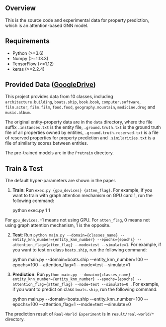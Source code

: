 ## Overview
This is the source code and experimental data for property prediction, which is an attention-based GNN model.

## Requirements
  - Python (>=3.6)
  - Numpy (>=1.13.3)
  - TensorFlow (>=1.12)
  - keras (>=2.2.4)

## Provided Data ([GoogleDrive](https://drive.google.com/open?id=1DVYmXvUnT0a-474AdpFZKaSbdMEIJFq1))
This project provides data from 10 classes, including `architecture.building`, `boats.ship`, `book.book`, `computer.software`, `film.actor`, `film.film`, `food.food`, `geography.mountain`, `medicine.drug` and `music.album`. 

The original entity-property data are in the `data` directory, where the file suffix `.instances.txt` is the entity file, `.ground.truth.txt` is the ground truth file of all properties owned by entities, `.ground.truth.reserved.txt` is a file of reserved properties for property prediction and `.similarities.txt` is a file of similarity scores between entities.

The pre-trained models are in the `Pretrain` directory.

## Train & Test
The default hyper-parameters are shown in the paper.

1. **Train**: Run `exec.py {gpu_devices} {atten_flag}`. For example, if you want to train with graph attention mechanism on GPU card 1, run the following command:

	python exec.py 1 1
	
For `gpu_devices`, -1 means not using GPU. For `atten_flag`, 0 means not using graph attention mechanism, 1 is the opposite.

2. **Test**: Run `python main.py --domain={classes_name} --entity_knn_number={entity_knn_number} --epochs={epochs} --attention_flag={atten_flag} --mode=test --simulate=1`. For example, if you want to test on class `boats.ship`, run the following command:

	python main.py --domain=boats.ship --entity_knn_number=100 --epochs=100 --attention_flag=1 --mode=test --simulate=1

3. **Prediction**: Run `python main.py --domain={classes_name} --entity_knn_number={entity_knn_number} --epochs={epochs} --attention_flag={atten_flag} --mode=test --simulate=0 `. For example, if you want to predict on class `boats.ship`, run the following command:

	python main.py --domain=boats.ship --entity_knn_number=100 --epochs=100 --attention_flag=1 --mode=test --simulate=0

The prediction result of `Real-World Experiment` is in `result/real-world/*` directory.
